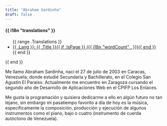 ```yaml
---
title: "Abraham Sardinha"
draft: false
---
```


<h4>{{ i18n "translations" }}</h4>
<ul>
    {{ range .Translations }}
    <li>
        <a href="{{ .Permalink }}">{{ .Lang }}: {{ .Title }}{{ if .IsPage }} ({{ i18n "wordCount" . }}){{ end }}</a>
    </li>
    {{ end }}
</ul>
{{ end }}

Me llamo Abraham Sardinha, nací el 27 de julio de 2003 en Caracas, Venezuela; donde estudié Secundaria y Bachillerato, en el Colegio San Agustín El Paraíso. Actualmente me encuentro en Zaragoza cursando el segundo año de Desarrollo de Aplicaciones Web en el CPIFP Los Enlaces. 

Me gusta la programación y quisiera dedicarme a ello en algún futuro no tan lejano, sin embargo mi pasatiempo favorito a día de hoy es la música, especificamente la composición, producción y ejecución de algunos instrumentos como el piano, bajo o cuatro (instrumento de cuerda autóctono de Venezuela).

